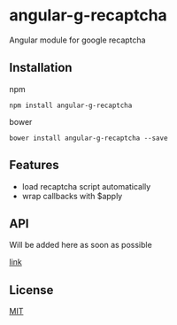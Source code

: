# angular-g-recaptcha
Angular module for google recaptcha

<a name="installation"></a>
## Installation

npm

    npm install angular-g-recaptcha

bower

    bower install angular-g-recaptcha --save
    
<a name="feature"></a>
## Features

- load recaptcha script automatically
- wrap callbacks with $apply

<a name="api"></a>
## API

Will be added here as soon as possible

[link](http://wooooo.github.io/angular-g-recaptcha/docs)

<a name="license"></a>
## License

[MIT](LICENSE)